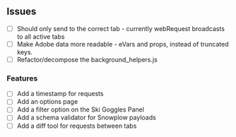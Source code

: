 ## Issues

- [ ] Should only send to the correct tab - currently webRequest broadcasts to all active tabs
- [ ] Make Adobe data more readable - eVars and props, instead of truncated keys.
- [ ] Refactor/decompose the background_helpers.js

### Features

- [ ] Add a timestamp for requests
- [ ] Add an options page
- [ ] Add a filter option on the Ski Goggles Panel
- [ ] Add a schema validator for Snowplow payloads
- [ ] Add a diff tool for requests between tabs
